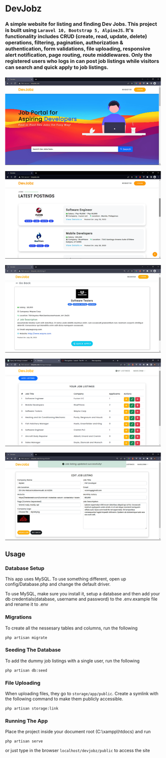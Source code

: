 # DevJobz

<h3><b>A simple website for listing and finding Dev Jobs. This project is built using <code>Laravel 10, Bootstrap 5, AlpineJS</code>. It's functionality includes CRUD (create, read, update, delete) operations, filtering, pagination, authorization & authentication, form validations, file uploading, responsive alert notification, page routing, route middlewares. Only the registered users who logs in can post job listings while visitors can search and quick apply to job listings.</b><h3>

![Alt text](/public/images/screen-1.png "DevJobz Screen 1")

![Alt text](/public/images/screen-2.png "DevJobz Screen 2")

![Alt text](/public/images/screen-3.png "DevJobz Screen 3")

![Alt text](/public/images/screen-4.png "DevJobz Screen 4")

![Alt text](/public/images/screen-5.png "DevJobz Screen 5")

## Usage

### Database Setup

This app uses MySQL. To use something different, open up config/Database.php and change the default driver.

To use MySQL, make sure you install it, setup a database and then add your db credentials(database, username and password) to the .env.example file and rename it to .env

### Migrations

To create all the nessesary tables and columns, run the following

```
php artisan migrate
```

### Seeding The Database

To add the dummy job listings with a single user, run the following

```
php artisan db:seed
```

### File Uploading

When uploading files, they go to <code>storage/app/public</code>. Create a symlink with the following command to make them publicly accessible.

```
php artisan storage:link
```

### Running The App

Place the project inside your document root (C:\xampp\htdocs\) and run

```
php artisan serve
```

or just type in the browser <code>localhost/devjobz/public</code> to access the site
